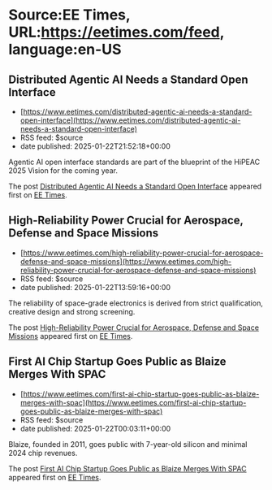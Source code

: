 # Source:EE Times, URL:https://eetimes.com/feed, language:en-US

## Distributed Agentic AI Needs a Standard Open Interface
 - [https://www.eetimes.com/distributed-agentic-ai-needs-a-standard-open-interface](https://www.eetimes.com/distributed-agentic-ai-needs-a-standard-open-interface)
 - RSS feed: $source
 - date published: 2025-01-22T21:52:18+00:00

<p>Agentic AI open interface standards are part of the blueprint of the HiPEAC 2025 Vision for the coming year.</p>
<p>The post <a href="https://www.eetimes.com/distributed-agentic-ai-needs-a-standard-open-interface/">Distributed Agentic AI Needs a Standard Open Interface</a> appeared first on <a href="https://www.eetimes.com">EE Times</a>.</p>

## High-Reliability Power Crucial for Aerospace, Defense and Space Missions
 - [https://www.eetimes.com/high-reliability-power-crucial-for-aerospace-defense-and-space-missions](https://www.eetimes.com/high-reliability-power-crucial-for-aerospace-defense-and-space-missions)
 - RSS feed: $source
 - date published: 2025-01-22T13:59:16+00:00

<p>The reliability of space-grade electronics is derived from strict qualification, creative design and strong screening.</p>
<p>The post <a href="https://www.eetimes.com/high-reliability-power-crucial-for-aerospace-defense-and-space-missions/">High-Reliability Power Crucial for Aerospace, Defense and Space Missions</a> appeared first on <a href="https://www.eetimes.com">EE Times</a>.</p>

## First AI Chip Startup Goes Public as Blaize Merges With SPAC
 - [https://www.eetimes.com/first-ai-chip-startup-goes-public-as-blaize-merges-with-spac](https://www.eetimes.com/first-ai-chip-startup-goes-public-as-blaize-merges-with-spac)
 - RSS feed: $source
 - date published: 2025-01-22T00:03:11+00:00

<p>Blaize, founded in 2011, goes public with 7-year-old silicon and minimal 2024 chip revenues.</p>
<p>The post <a href="https://www.eetimes.com/first-ai-chip-startup-goes-public-as-blaize-merges-with-spac/">First AI Chip Startup Goes Public as Blaize Merges With SPAC</a> appeared first on <a href="https://www.eetimes.com">EE Times</a>.</p>

